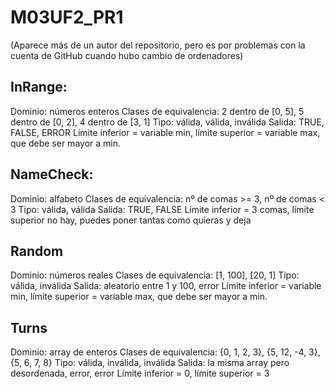# M03UF2_PR1

(Aparece más de un autor del repositorio, pero es por problemas con la cuenta de GitHub cuando hubo cambio de ordenadores)

## InRange:
Dominio: números enteros
Clases de equivalencia: 2 dentro de [0, 5], 5 dentro de [0, 2], 4 dentro de [3, 1]
Tipo: válida, válida, inválida
Salida: TRUE, FALSE, ERROR
Límite inferior = variable min, límite superior = variable max, que debe ser mayor a min.

## NameCheck:
Dominio: alfabeto
Clases de equivalencia: nº de comas >= 3, nº de comas < 3
Tipo: válida, válida
Salida: TRUE, FALSE
Límite inferior = 3 comas, límite superior no hay, puedes poner tantas como quieras y deja

## Random
Dominio: números reales
Clases de equivalencia: [1, 100], [20, 1]
Tipo: válida, inválida
Salida: aleatorio entre 1 y 100, error
Límite inferior = variable min, límite superior = variable max, que debe ser mayor a min.

## Turns
Dominio: array de enteros
Clases de equivalencia: {0, 1, 2, 3}, {5, 12, -4, 3}, {5, 6, 7, 8}
Tipo: válida, inválida, inválida
Salida: la misma array pero desordenada, error, error
Límite inferior = 0, límite superior = 3

